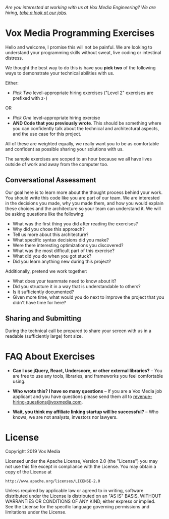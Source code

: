 _Are you interested at working with us at Vox Media Engineering? We are hiring, [take a look at our jobs](https://www.voxmedia.com/pages/careers-jobs#product-technology-design)._

# Vox Media Programming Exercises

Hello and welcome, I promise this will not be painful. We are looking to understand your programming skills without sweat, live coding or intestinal distress.

We thought the best way to do this is have you **pick two** of the following ways to demonstrate your technical abilities with us.

Either:

* *Pick Two* level-appropriate hiring exercises ("Level 2" exercises are prefixed with `2-`)

OR

* *Pick One* level-appropriate hiring exercise
* **AND Code that you previously wrote**. This should be something where you can confidently talk about the technical and architectural aspects, and the use case for this project.


All of these are weighted equally, we really want you to be as comfortable and confident as possible sharing your solutions with us.

The sample exercises are scoped to an hour because we all have lives outside of work and away from the computer too.

## Conversational Assessment

Our goal here is to learn more about the thought process behind your work. You should write this code like you are part of our team. We are interested in the decisions you made, why you made them, and how you would explain these choices and the architecture so your team can understand it. We will be asking questions like the following:

* What was the first thing you did after reading the exercises?
* Why did you chose this approach?
* Tell us more about this architecture?
* What specific syntax decisions did you make?
* Were there interesting optimizations you discovered?
* What was the most difficult part of this exercise?
* What did you do when you got stuck?
* Did you learn anything new during this project?

Additionally, pretend we work together:

* What does your teammate need to know about it?
* Did you structure it in a way that is understandable to others?
* Is it sufficiently documented?
* Given more time, what would you do next to improve the project that you didn't have time for here?

## Sharing and Submitting

During the technical call be prepared to share your screen with us in a readable (sufficiently large) font size.


# FAQ About Exercises

* **Can I use jQuery, React, Underscore, or other external libraries?** – You are free to use any tools, libraries, and frameworks you feel comfortable using.

* **Who wrote this? I have so many questions** – If you are a Vox Media job applicant and you have questions please send them all to [revenue-hiring-questions@voxmedia.com](mailto://revenue-hiring-questions@voxmedia.com).

* **Wait, you think my affiliate linking startup will be successful?** – Who knows, we are not analysts, investors nor lawyers.

# License

Copyright 2019 Vox Media

Licensed under the Apache License, Version 2.0 (the "License")
you may not use this file except in compliance with the License.
You may obtain a copy of the License at

    http://www.apache.org/licenses/LICENSE-2.0

Unless required by applicable law or agreed to in writing, software
distributed under the License is distributed on an "AS IS" BASIS,
WITHOUT WARRANTIES OR CONDITIONS OF ANY KIND, either express or implied.
See the License for the specific language governing permissions and
limitations under the License.
